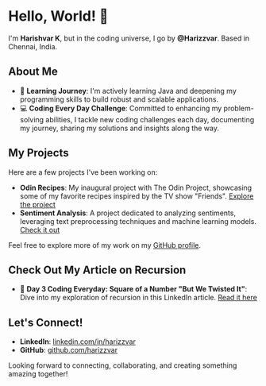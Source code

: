 # Hello, World! 👋

I'm **Harishvar K**, but in the coding universe, I go by **@Harizzvar**. Based in Chennai, India.

## About Me

- 🌱 **Learning Journey**: I'm actively learning Java and deepening my programming skills to build robust and scalable applications.
- 💻 **Coding Every Day Challenge**: Committed to enhancing my problem-solving abilities, I tackle new coding challenges each day, documenting my journey, sharing my solutions and insights along the way.

## My Projects

Here are a few projects I've been working on:

- **Odin Recipes**: My inaugural project with The Odin Project, showcasing some of my favorite recipes inspired by the TV show "Friends". [Explore the project](https://github.com/Harizzvar/odin-recipes)
- **Sentiment Analysis**: A project dedicated to analyzing sentiments, leveraging text preprocessing techniques and machine learning models. [Check it out](https://github.com/Harizzvar/sentinalysis)

Feel free to explore more of my work on my [GitHub profile](https://github.com/harizzvar).

## Check Out My Article on Recursion

- 📄 **Day 3 Coding Everyday: Square of a Number "But We Twisted It"**: Dive into my exploration of recursion in this LinkedIn article. [Read it here](https://www.linkedin.com/pulse/day-3-coding-everyday-square-number-we-twisted-harishvar-k-vlq6c)

## Let's Connect!

- **LinkedIn**: [linkedin.com/in/harizzvar](https://linkedin.com/in/harizzvar)
- **GitHub**: [github.com/harizzvar](https://github.com/harizzvar)

Looking forward to connecting, collaborating, and creating something amazing together!
